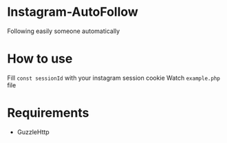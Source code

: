 # Instagram-AutoFollow

Following easily someone automatically



# How to use

Fill `const sessionId` with your instagram session cookie
Watch `example.php` file

# Requirements

- GuzzleHttp
